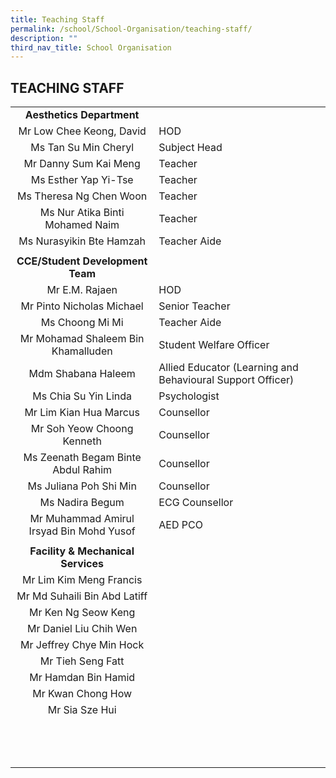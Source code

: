 ```yaml
---
title: Teaching Staff
permalink: /school/School-Organisation/teaching-staff/
description: ""
third_nav_title: School Organisation
---
```

## TEACHING STAFF

|   |   |
|:-:|---|
| **Aesthetics Department**  |   |
| Mr Low Chee Keong, David  | HOD  |
| Ms Tan Su Min Cheryl  | Subject Head  |
| Mr Danny Sum Kai Meng  | Teacher  |
| Ms Esther Yap Yi-Tse  | Teacher  |
| Ms Theresa Ng Chen Woon  | Teacher  |
| Ms Nur Atika Binti Mohamed Naim  | Teacher  |
| Ms Nurasyikin Bte Hamzah  | Teacher Aide  |
|   |   |
| **CCE/Student Development Team**  |   |
| Mr E.M. Rajaen  | HOD  |
| Mr Pinto Nicholas Michael  | Senior Teacher  |
| Ms Choong Mi Mi  | Teacher Aide  |
| Mr Mohamad Shaleem Bin Khamalluden  | Student Welfare Officer  |
| Mdm Shabana Haleem  | Allied Educator (Learning and Behavioural Support Officer)  |
| Ms Chia Su Yin Linda  | Psychologist  |
| Mr Lim Kian Hua Marcus  | Counsellor  |
| Mr Soh Yeow Choong Kenneth  | Counsellor |
| Ms Zeenath Begam Binte Abdul Rahim  | Counsellor  |
| Ms Juliana Poh Shi Min  | Counsellor  |
| Ms Nadira Begum  | ECG Counsellor  |
| Mr Muhammad Amirul Irsyad Bin Mohd Yusof  | AED PCO  |
|   |   |
| **Facility & Mechanical Services**  |   |
| Mr Lim Kim Meng Francis  |   |
| Mr Md Suhaili Bin Abd Latiff  |   |
| Mr Ken Ng Seow Keng  |   |
| Mr Daniel Liu Chih Wen  |   |
| Mr Jeffrey Chye Min Hock  |   |
| Mr Tieh Seng Fatt  |   |
| Mr Hamdan Bin Hamid  |   |
| Mr Kwan Chong How  |   |
| Mr Sia Sze Hui  |   |
|   |   |
|   |   |
|   |   |
|   |   |
|   |   |
|   |   |
|   |   |
|   |   |
|   |   |
|   |   |
|   |   |
|   |   |
|   |   |